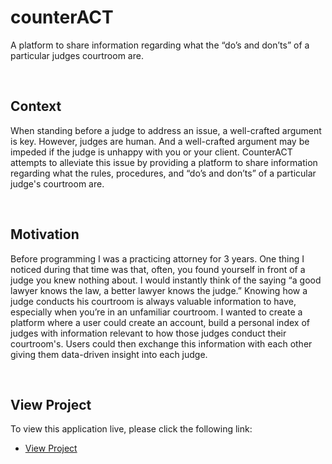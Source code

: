 # counterACT

A platform to share information regarding what the “do’s and don’ts” of a particular judges courtroom are.

&nbsp;
&nbsp;

## Context

When standing before a judge to address an issue, a well-crafted argument is key. However, judges are human. And a well-crafted argument may be impeded if the judge is unhappy with you or your client. CounterACT attempts to alleviate this issue by providing a platform to share information regarding what the rules, procedures, and “do’s and don’ts” of a particular judge's courtroom are.

&nbsp;
&nbsp;

## Motivation

Before programming I was a practicing attorney for 3 years. One thing I noticed during that time was that, often, you found yourself in front of a judge you knew nothing about. I would instantly think of the saying “a good lawyer knows the law, a better lawyer knows the judge.” Knowing how a judge conducts his courtroom is always valuable information to have, especially when you’re in an unfamiliar courtroom. I wanted to create a platform where a user could create an account, build a personal index of judges with information relevant to how those judges conduct their courtroom's. Users could then exchange this information with each other giving them data-driven insight into each judge.

&nbsp;
&nbsp;

## View Project

To view this application live, please click the following link:

* [View Project](https://counter-act.herokuapp.com/)
